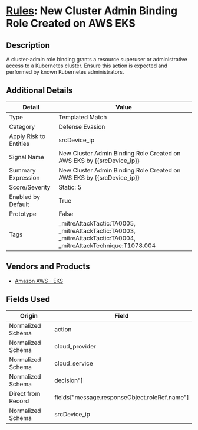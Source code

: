 # [Rules](README.md): New Cluster Admin Binding Role Created on AWS EKS

## Description
A cluster-admin role binding grants a resource superuser or administrative access to a Kubernetes cluster. Ensure this action is expected and performed by known Kubernetes administrators.

## Additional Details
|Detail|Value|
|----|----|
|Type|Templated Match|
|Category|Defense Evasion|
|Apply Risk to Entities|srcDevice_ip|
|Signal Name|New Cluster Admin Binding Role Created on AWS EKS by {{srcDevice_ip}}|
|Summary Expression|New Cluster Admin Binding Role Created on AWS EKS by {{srcDevice_ip}}|
|Score/Severity|Static: 5|
|Enabled by Default|True|
|Prototype|False|
|Tags|_mitreAttackTactic:TA0005, _mitreAttackTactic:TA0003, _mitreAttackTactic:TA0004, _mitreAttackTechnique:T1078.004|
## Vendors and Products
- [Amazon AWS - EKS](../products/234ec2b5-4142-4837-bc78-95da8a2db81a.md)


## Fields Used

|Origin|Field|
|----|----|
|Normalized Schema|action|
|Normalized Schema|cloud_provider|
|Normalized Schema|cloud_service|
|Normalized Schema|decision"]|
|Direct from Record|fields["message.responseObject.roleRef.name"]|
|Normalized Schema|srcDevice_ip|


